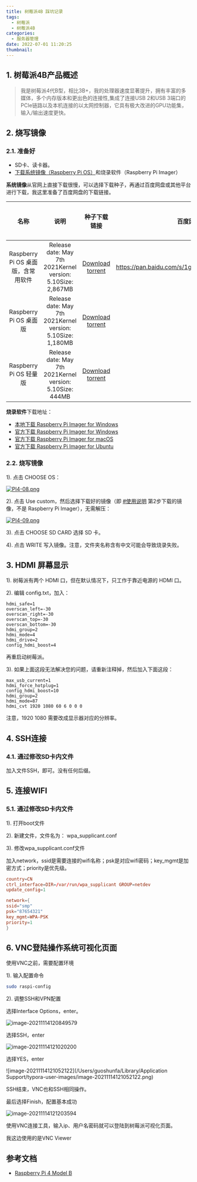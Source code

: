 ```yaml
---
title: 树莓派4B 踩坑记录
tags:
  - 树莓派
  - 树莓派4B
categories:
  - 服务器管理
date: 2022-07-01 11:20:25
thumbnail:
---
```

## 1. 树莓派4B产品概述

> 我是树莓派4代B型，相比3B+，我的处理器速度显著提升，拥有丰富的多媒体，多个内存版本和更出色的连接性,集成了连接USB 2和USB 3端口的PCIe链路以及本机连接的以太网控制器，它具有极大改进的GPU功能集，输入/输出速度更快。

## 2. 烧写镜像

### 2.1. 准备好

- SD卡、读卡器。
- [下载系统镜像（Raspberry Pi OS）](https://www.raspberrypi.com/software/operating-systems/)和烧录软件（Raspberry Pi Imager）

**系统镜像**从官网上直接下载很慢，可以选择下载种子，再通过百度网盘或其他平台进行下载，我这里准备了百度网盘的下载链接。

|                名称                |                            说明                             |                         种子下载链接                         |                    百度网盘                     | 百度网盘提取码 |
| :--------------------------------: | :---------------------------------------------------------: | :----------------------------------------------------------: | :---------------------------------------------: | -------------- |
| Raspberry Pi OS 桌面版，含常用软件 | Release date: May 7th 2021Kernel version: 5.10Size: 2,867MB | [Download torrent](https://downloads.raspberrypi.org/raspios_full_armhf/images/raspios_full_armhf-2021-05-28/2021-05-07-raspios-buster-armhf-full.zip.torrent) | https://pan.baidu.com/s/1gfeGlSBiCL82rkENUv9tSA | mswq           |
|       Raspberry Pi OS 桌面版       | Release date: May 7th 2021Kernel version: 5.10Size: 1,180MB | [Download torrent](https://downloads.raspberrypi.org/raspios_armhf/images/raspios_armhf-2021-05-28/2021-05-07-raspios-buster-armhf.zip.torrent) |                                                 |                |
|       Raspberry Pi OS 轻量版       |  Release date: May 7th 2021Kernel version: 5.10Size: 444MB  | [Download torrent](https://downloads.raspberrypi.org/raspios_lite_armhf/images/raspios_lite_armhf-2021-05-28/2021-05-07-raspios-buster-armhf-lite.zip.torrent) |                                                 |                |

**烧录软件**下载地址：

- [本地下载 Raspberry Pi Imager for Windows](https://wiki.diustou.com/w/upload/a/ae/Raspberry_Pi_Imager.zip)
- [官方下载 Raspberry Pi Imager for Windows](https://downloads.raspberrypi.org/imager/imager_1.4.exe)
- [官方下载 Raspberry Pi Imager for macOS](https://downloads.raspberrypi.org/imager/imager_1.4.dmg)
- [官方下载 Raspberry Pi Imager for Ubuntu](https://downloads.raspberrypi.org/imager/imager_1.4_amd64.deb)

### 2.2. 烧写镜像

1). 点击 CHOOSE OS：

[![PI4-08.png](https://wiki.diustou.com/cn/w/upload/thumb/d/d9/PI4-08.png/400px-PI4-08.png)](https://wiki.diustou.com/cn/文件:PI4-08.png)

2). 点击 Use custom，然后选择下载好的镜像（即 [#使用说明](https://wiki.diustou.com/cn/Raspberry_Pi_4_Model_B#.E4.BD.BF.E7.94.A8.E8.AF.B4.E6.98.8E) 第2步下载的镜像，不是 Raspberry Pi Imager），无需解压：

[![PI4-09.png](https://wiki.diustou.com/cn/w/upload/thumb/6/65/PI4-09.png/400px-PI4-09.png)](https://wiki.diustou.com/cn/文件:PI4-09.png)

3). 点击 CHOOSE SD CARD 选择 SD 卡。

4). 点击 WRITE 写入镜像。注意，文件夹名称含有中文可能会导致烧录失败。

## 3. HDMI 屏幕显示

1). 树莓派有两个 HDMI 口，但在默认情况下，只工作于靠近电源的 HDMI 口。

2). 编辑 config.txt，加入：

```
hdmi_safe=1
overscan_left=-30
overscan_right=-30
overscan_top=-30
overscan_bottom=-30
hdmi_group=2
hdmi_mode=4
hdmi_drive=2
config_hdmi_boost=4
```

再重启动树莓派。

3). 如果上面这段无法解决您的问题，请重新注释掉，然后加入下面这段：

```
max_usb_current=1
hdmi_force_hotplug=1 
config_hdmi_boost=10
hdmi_group=2 
hdmi_mode=87 
hdmi_cvt 1920 1080 60 6 0 0 0
```

注意，1920 1080 需要改成显示器对应的分辨率。

## 4. SSH连接

### 4.1. 通过修改SD卡内文件

加入文件SSH，即可。没有任何后缀。

## 5. 连接WIFI

### 5.1. 通过修改SD卡内文件

1). 打开boot文件

2). 新建文件，文件名为： wpa_supplicant.conf

3). 修改wpa_supplicant.conf文件

加入network，ssid是需要连接的wifi名称；psk是对应wifi密码；key_mgmt是加密方式；priority是优先级。

```conf
country=CN
ctrl_interface=DIR=/var/run/wpa_supplicant GROUP=netdev
update_config=1

network={
ssid="smp"
psk="87654321"
key_mgmt=WPA-PSK
priority=1
}
```

## 6. VNC登陆操作系统可视化页面

使用VNC之前，需要配置环境

1). 输入配置命令

```sh
sudo raspi-config
```

2). 调整SSH和VPN配置

选择Interface Options，enter。

![image-20211114120849579](https://cdn.jsdelivr.net/gh/guoshunfa/pandacode-files/blog/202111141208069.png)

选择SSH，enter

![image-20211114121020200](https://cdn.jsdelivr.net/gh/guoshunfa/pandacode-files/blog/202111141210247.png)

选择YES，enter

![image-20211114121052122](/Users/guoshunfa/Library/Application Support/typora-user-images/image-20211114121052122.png)

SSH结束，VNC也和SSH相同操作。


最后选择Finish，配置基本成功

![image-20211114121203594](https://cdn.jsdelivr.net/gh/guoshunfa/pandacode-files/blog/202111141212725.png)

使用VNC连接工具，输入ip、用户名密码就可以登陆到树莓派可视化页面。

我这边使用的是VNC Viewer

## 参考文档

- [Raspberry Pi 4 Model B](https://wiki.diustou.com/cn/Raspberry_Pi_4_Model_B)

